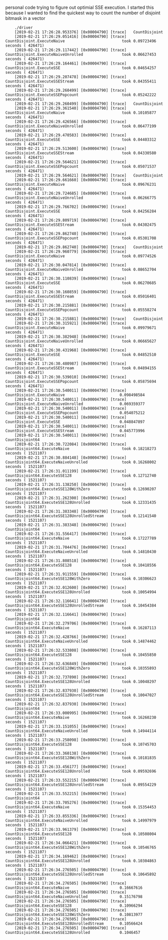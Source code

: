 personal code trying to figure out optimial SSE execution.
I started this because I wanted to find the quickest way to count the number of disjoint bitmask in a vector

        ./driver
        [2019-02-21 17:26:28.953376] [0x00004790] [trace]   CountDisjoint
        [2019-02-21 17:26:29.051416] [0x00004790] [trace]   CountDisjoint.ExecuteNaive                         took 0.09723496 seconds ( 426471)
        [2019-02-21 17:26:29.117442] [0x00004790] [trace]   CountDisjoint.ExecuteNaiveUnrolled                 took 0.06627453 seconds ( 426471)
        [2019-02-21 17:26:29.164461] [0x00004790] [trace]   CountDisjoint.ExecuteSSE                           took 0.04654257 seconds ( 426471)
        [2019-02-21 17:26:29.207478] [0x00004790] [trace]   CountDisjoint.ExecuteSSEStream                     took 0.04355411 seconds ( 426471)
        [2019-02-21 17:26:29.260499] [0x00004790] [trace]   CountDisjoint.ExecuteSSEPopcount                   took 0.05242222 seconds ( 426471)
        [2019-02-21 17:26:29.260499] [0x00004790] [trace]   CountDisjoint
        [2019-02-21 17:26:29.361540] [0x00004790] [trace]   CountDisjoint.ExecuteNaive                         took 0.10105877 seconds ( 426471)
        [2019-02-21 17:26:29.426566] [0x00004790] [trace]   CountDisjoint.ExecuteNaiveUnrolled                 took 0.06477199 seconds ( 426471)
        [2019-02-21 17:26:29.470583] [0x00004790] [trace]   CountDisjoint.ExecuteSSE                           took 0.04403312 seconds ( 426471)
        [2019-02-21 17:26:29.513600] [0x00004790] [trace]   CountDisjoint.ExecuteSSEStream                     took 0.04330580 seconds ( 426471)
        [2019-02-21 17:26:29.564621] [0x00004790] [trace]   CountDisjoint.ExecuteSSEPopcount                   took 0.05071537 seconds ( 426471)
        [2019-02-21 17:26:29.564621] [0x00004790] [trace]   CountDisjoint
        [2019-02-21 17:26:29.661660] [0x00004790] [trace]   CountDisjoint.ExecuteNaive                         took 0.09676231 seconds ( 426471)
        [2019-02-21 17:26:29.724685] [0x00004790] [trace]   CountDisjoint.ExecuteNaiveUnrolled                 took 0.06266775 seconds ( 426471)
        [2019-02-21 17:26:29.766702] [0x00004790] [trace]   CountDisjoint.ExecuteSSE                           took 0.04256284 seconds ( 426471)
        [2019-02-21 17:26:29.809719] [0x00004790] [trace]   CountDisjoint.ExecuteSSEStream                     took 0.04302475 seconds ( 426471)
        [2019-02-21 17:26:29.862740] [0x00004790] [trace]   CountDisjoint.ExecuteSSEPopcount                   took 0.05301708 seconds ( 426471)
        [2019-02-21 17:26:29.862740] [0x00004790] [trace]   CountDisjoint
        [2019-02-21 17:26:29.960779] [0x00004790] [trace]   CountDisjoint.ExecuteNaive                         took 0.09774526 seconds ( 426471)
        [2019-02-21 17:26:30.047814] [0x00004790] [trace]   CountDisjoint.ExecuteNaiveUnrolled                 took 0.08652704 seconds ( 426471)
        [2019-02-21 17:26:30.110839] [0x00004790] [trace]   CountDisjoint.ExecuteSSE                           took 0.06270685 seconds ( 426471)
        [2019-02-21 17:26:30.160859] [0x00004790] [trace]   CountDisjoint.ExecuteSSEStream                     took 0.05016401 seconds ( 426471)
        [2019-02-21 17:26:30.215881] [0x00004790] [trace]   CountDisjoint.ExecuteSSEPopcount                   took 0.05558274 seconds ( 426471)
        [2019-02-21 17:26:30.215881] [0x00004790] [trace]   CountDisjoint
        [2019-02-21 17:26:30.315921] [0x00004790] [trace]   CountDisjoint.ExecuteNaive                         took 0.09979671 seconds ( 426471)
        [2019-02-21 17:26:30.382948] [0x00004790] [trace]   CountDisjoint.ExecuteNaiveUnrolled                 took 0.06665627 seconds ( 426471)
        [2019-02-21 17:26:30.431968] [0x00004790] [trace]   CountDisjoint.ExecuteSSE                           took 0.04852510 seconds ( 426471)
        [2019-02-21 17:26:30.480987] [0x00004790] [trace]   CountDisjoint.ExecuteSSEStream                     took 0.04894155 seconds ( 426471)
        [2019-02-21 17:26:30.539010] [0x00004790] [trace]   CountDisjoint.ExecuteSSEPopcount                   took 0.05875694 seconds ( 426471)
        [2019-02-21 17:26:30.540011] [0x00004790] [trace]   CountDisjoint.ExecuteNaive                        0.098498584
        [2019-02-21 17:26:30.540011] [0x00004790] [trace]   CountDisjoint.ExecuteNaiveUnrolled                0.069359377
        [2019-02-21 17:26:30.540011] [0x00004790] [trace]   CountDisjoint.ExecuteSSEPopcount                  0.054075212
        [2019-02-21 17:26:30.540011] [0x00004790] [trace]   CountDisjoint.ExecuteSSE                          0.048847897
        [2019-02-21 17:26:30.540011] [0x00004790] [trace]   CountDisjoint.ExecuteSSEStream                    0.045773996
        [2019-02-21 17:26:30.540011] [0x00004790] [trace]   CountDisjoint64
        [2019-02-21 17:26:30.722084] [0x00004790] [trace]   CountDisjoint64.ExecuteNaive                       took 0.18218273 seconds ( 1521107)
        [2019-02-21 17:26:30.884148] [0x00004790] [trace]   CountDisjoint64.ExecuteNaiveUnrolled               took 0.16268002 seconds ( 1521107)
        [2019-02-21 17:26:31.011199] [0x00004790] [trace]   CountDisjoint64.ExecuteSSE128                      took 0.12712740 seconds ( 1521107)
        [2019-02-21 17:26:31.138250] [0x00004790] [trace]   CountDisjoint64.ExecuteSSE128WithZero              took 0.12690207 seconds ( 1521107)
        [2019-02-21 17:26:31.262300] [0x00004790] [trace]   CountDisjoint64.ExecuteSSE128Unrolled              took 0.12331435 seconds ( 1521107)
        [2019-02-21 17:26:31.383348] [0x00004790] [trace]   CountDisjoint64.ExecuteSSE128UnrolledStream        took 0.12141540 seconds ( 1521107)
        [2019-02-21 17:26:31.383348] [0x00004790] [trace]   CountDisjoint64
        [2019-02-21 17:26:31.556417] [0x00004790] [trace]   CountDisjoint64.ExecuteNaive                       took 0.17227789 seconds ( 1521107)
        [2019-02-21 17:26:31.704476] [0x00004790] [trace]   CountDisjoint64.ExecuteNaiveUnrolled               took 0.14810430 seconds ( 1521107)
        [2019-02-21 17:26:31.808518] [0x00004790] [trace]   CountDisjoint64.ExecuteSSE128                      took 0.10418556 seconds ( 1521107)
        [2019-02-21 17:26:31.911559] [0x00004790] [trace]   CountDisjoint64.ExecuteSSE128WithZero              took 0.10306623 seconds ( 1521107)
        [2019-02-21 17:26:32.012600] [0x00004790] [trace]   CountDisjoint64.ExecuteSSE128Unrolled              took 0.10054994 seconds ( 1521107)
        [2019-02-21 17:26:32.116641] [0x00004790] [trace]   CountDisjoint64.ExecuteSSE128UnrolledStream        took 0.10454384 seconds ( 1521107)
        [2019-02-21 17:26:32.116641] [0x00004790] [trace]   CountDisjoint64
        [2019-02-21 17:26:32.279706] [0x00004790] [trace]   CountDisjoint64.ExecuteNaive                       took 0.16287113 seconds ( 1521107)
        [2019-02-21 17:26:32.428766] [0x00004790] [trace]   CountDisjoint64.ExecuteNaiveUnrolled               took 0.14874462 seconds ( 1521107)
        [2019-02-21 17:26:32.533808] [0x00004790] [trace]   CountDisjoint64.ExecuteSSE128                      took 0.10455850 seconds ( 1521107)
        [2019-02-21 17:26:32.636849] [0x00004790] [trace]   CountDisjoint64.ExecuteSSE128WithZero              took 0.10355893 seconds ( 1521107)
        [2019-02-21 17:26:32.737890] [0x00004790] [trace]   CountDisjoint64.ExecuteSSE128Unrolled              took 0.10048297 seconds ( 1521107)
        [2019-02-21 17:26:32.837930] [0x00004790] [trace]   CountDisjoint64.ExecuteSSE128UnrolledStream        took 0.10047027 seconds ( 1521107)
        [2019-02-21 17:26:32.837930] [0x00004790] [trace]   CountDisjoint64
        [2019-02-21 17:26:33.000995] [0x00004790] [trace]   CountDisjoint64.ExecuteNaive                       took 0.16260230 seconds ( 1521107)
        [2019-02-21 17:26:33.151055] [0x00004790] [trace]   CountDisjoint64.ExecuteNaiveUnrolled               took 0.14944114 seconds ( 1521107)
        [2019-02-21 17:26:33.258098] [0x00004790] [trace]   CountDisjoint64.ExecuteSSE128                      took 0.10745703 seconds ( 1521107)
        [2019-02-21 17:26:33.360138] [0x00004790] [trace]   CountDisjoint64.ExecuteSSE128WithZero              took 0.10181835 seconds ( 1521107)
        [2019-02-21 17:26:33.456177] [0x00004790] [trace]   CountDisjoint64.ExecuteSSE128Unrolled              took 0.09592696 seconds ( 1521107)
        [2019-02-21 17:26:33.552215] [0x00004790] [trace]   CountDisjoint64.ExecuteSSE128UnrolledStream        took 0.09554229 seconds ( 1521107)
        [2019-02-21 17:26:33.552215] [0x00004790] [trace]   CountDisjoint64
        [2019-02-21 17:26:33.705276] [0x00004790] [trace]   CountDisjoint64.ExecuteNaive                       took 0.15354453 seconds ( 1521107)
        [2019-02-21 17:26:33.855336] [0x00004790] [trace]   CountDisjoint64.ExecuteNaiveUnrolled               took 0.14997979 seconds ( 1521107)
        [2019-02-21 17:26:33.961379] [0x00004790] [trace]   CountDisjoint64.ExecuteSSE128                      took 0.10508004 seconds ( 1521107)
        [2019-02-21 17:26:34.066421] [0x00004790] [trace]   CountDisjoint64.ExecuteSSE128WithZero              took 0.10546765 seconds ( 1521107)
        [2019-02-21 17:26:34.169462] [0x00004790] [trace]   CountDisjoint64.ExecuteSSE128Unrolled              took 0.10304863 seconds ( 1521107)
        [2019-02-21 17:26:34.276505] [0x00004790] [trace]   CountDisjoint64.ExecuteSSE128UnrolledStream        took 0.10645892 seconds ( 1521107)
        [2019-02-21 17:26:34.276505] [0x00004790] [trace]   CountDisjoint64.ExecuteNaive                      0.16667616
        [2019-02-21 17:26:34.276505] [0x00004790] [trace]   CountDisjoint64.ExecuteNaiveUnrolled              0.15176798
        [2019-02-21 17:26:34.276505] [0x00004790] [trace]   CountDisjoint64.ExecuteSSE128                     0.10966294
        [2019-02-21 17:26:34.276505] [0x00004790] [trace]   CountDisjoint64.ExecuteSSE128WithZero             0.10813977
        [2019-02-21 17:26:34.276505] [0x00004790] [trace]   CountDisjoint64.ExecuteSSE128UnrolledStream       0.10566424
        [2019-02-21 17:26:34.276505] [0x00004790] [trace]   CountDisjoint64.ExecuteSSE128Unrolled             0.1046457
